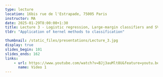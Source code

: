 ```yaml
---
type: lecture
location: 16bis rue de l'Estrapade, 75005 Paris
instructor: MA
date: 2025-01-29T8:00:00+1:30
title: Lecture 3 - Logistic regression, Large-margin classifiers and SVMs
tldr: "Application of kernel methods to classification"

thumbnail: /static_files/presentations/Lecture_3.jpg
display: true
slides_begin: 101
slides_ends: 162
links: 
    - url: https://www.youtube.com/watch?v=BJj3auMlt8U&feature=youtu.be
      name: Video 1
---
```




